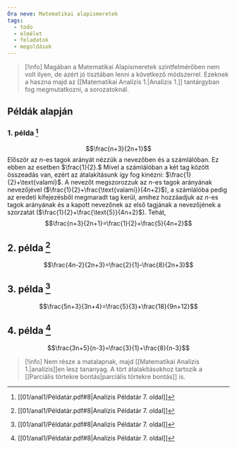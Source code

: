```yaml
---
Óra neve: Matematikai alapismeretek
tags:
  - todo
  - elmélet
  - feladatok
  - megoldások
---
```

> [!info]
Magában a Matematikai Alapismeretek szintfelmérőben nem volt ilyen, de azért jó tisztában lenni a következő módszerrel.
Ezeknek a haszna majd az [[Matematikai Analízis 1.|Analízis 1.]] tantárgyban fog megmutatkozni, a sorozatoknál.
## Példák alapján
### 1. példa [^1.34]
$$\frac{n+3}{2n+1}$$
Először az $n$-es tagok arányát nézzük a nevezőben és a számlálóban. Ez ebben az esetben $\frac{1}{2}.$ Mivel a számlálóban a két tag között összeadás van, ezért az átalakításunk így fog kinézni: $\frac{1}{2}+\text{valami}$. A nevezőt megszorozzuk az $n$-es tagok arányának nevezőjével ($\frac{1}{2}+\frac{\text{valami}}{4n+2}$), a számlálóba pedig az eredeti kifejezésből megmaradt tag kerül, amihez hozzáadjuk az $n$-es tagok arányának és a kapott nevezőnek az első tagjának a nevezőjének a szorzatát ($\frac{1}{2}+\frac{\text{5}}{4n+2}$). Tehát,
$$\frac{n+3}{2n+1}=\frac{1}{2}+\frac{5}{4n+2}$$
## 2. példa [^1.32]
$$\frac{4n-2}{2n+3}=\frac{2}{1}-\frac{8}{2n+3}$$
## 3. példa [^1.33]
$$\frac{5n+3}{3n+4}=\frac{5}{3}+\frac{18}{9n+12}$$
## 4. példa [^1.35]
$$\frac{3n+5}{n-3}=\frac{3}{1}+\frac{8}{n-3}$$

> [!info]
> Nem része a matalapnak, majd [[Matematikai Analízis 1.|analízis]]en lesz tananyag. A tört átalakításokhoz tartozik a [[Parciális törtekre bontás|parciális törtekre bontás]] is.

[^1.32]: [[01/anal1/Példatár.pdf#8|Analízis Példatár 7. oldal]]
[^1.33]: [[01/anal1/Példatár.pdf#8|Analízis Példatár 7. oldal]]
[^1.34]: [[01/anal1/Példatár.pdf#8|Analízis Példatár 7. oldal]]
[^1.35]: [[01/anal1/Példatár.pdf#8|Analízis Példatár 7. oldal]]